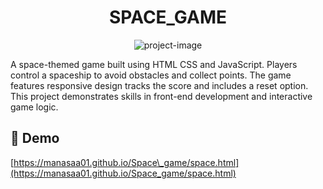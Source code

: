 <h1 align="center" id="title">SPACE_GAME</h1>

<p align="center"><img src="https://socialify.git.ci/manasaa01/Space_game/image?language=1&amp;logo=data%3Aimage%2Fpng%3Bbase64%2CiVBORw0KGgoAAAANSUhEUgAAANgAAADpCAMAAABx2AnXAAABklBMVEX%2F%2F%2F8REiTLxJiIzqn8ZUrXWkSkubSUqaLm5MuHl3IAAADa2tuzzcCImXm63Ib9kWCQpZ7Q4dfW1LvW0Kyjn4aMra6JnZfM1NHi38bMv5TWVD6Ywq7ValCPuaTKyZyDs76WpYXuxawAABqRqaj3nIPjTDGqhXUAABX8XD6Gzaru8fDCOyH7ZUoAABzi6OP49%2FGxwLu9MS2sQC7tYEeUlJptbnYkJTOU07LF5dTl8%2Bu12ond5tjW5MmduLf8dV3o2cDy8OPx29q3AADzhFn78fG5Ghftzs27KCTdn56wtqmsRzSneWPimXXyelrmkm%2F8koLUTjT90MqNjZV5eYFBQUwxMj%2B74syh1rq94s%2BU0Z6i1ZjO4rbB3pqr15DR3NetyaD6VTOOoY%2F8vrXvs5r2iW%2FszbOoZlaqV0jGT0%2FNcW%2B2Pie4l4rIWljmubj0qZHalZS%2BQEPciYLlbknZcWLOWU2tn5LIyr%2F8gmeliHCnblqklHulhW3Wr4faqYH8nY7TgGLllXHsvbXnqIz8saZVVl6qq65Q7CQUAAAPm0lEQVR4nO2dC1%2FayBqHcQXhYFfobl1LjoceaZGooAaB3rYoN2NtbWmAdru77Vq1tbb12m3t9raX4vc%2BM5kkzCQThJCShMP%2FVwjMRHkf3stMBpy6XH311VdfffXVV1999dVXX305TFev3H9w%2BfLU1NTlB%2FevXJ2z2hyTdPbB5UFSl3%2B6arVRHevqg0GqLl%2Bx2rKOpIcl6ierrTOsuWZYUA712pVTsIAeOLGOnOYuhzrtqroS6um%2B1Za2p6stYsFwtNrWdtQGl6PI2uJyElmr%2BSXLKSNaa%2FUQlzNmWC2MXxo5YTxrM8GQnJBmOgk2NTj4EGhwaorabf9g1HHYw0cjSNd%2BHqSgTV222u5TRXfYtRFMP9OcZve5Fd1hBNfIyEPKKXZ3GbXUPxwZ%2BeX69R%2BvyYdrNJfZO8uoDpv6eeTX6dnZ2R%2FlAxXM3oWROoYBsJFfZmev%2FyoefvyVDjZote1NRS8dD8kUG3lEBbNz%2BZijcrVUPOwdizqDGIxFTPRItHUs3tfxGOkyusMGB6etNl9fevP6KTzL6Bk2aOuCr3shhgej3jl2rh66Ng9OPTqVy8brOnpFUdSj5glma7DpZmCiz6414bJxvX%2F8H5X%2BTeq338jn6rNtWhYfe4NeQkOni%2FyB4Pys1RBajamwWqDSogWDQ%2FZCmx4LBo1Q0diGHltNo2h6vhMsDVvQaw%2B0WRLLABUFbcxqKtfskClYajaAZmmJfDxkGpWaLRictwyNKIQmUNkE7atgkWxdr%2F7TZH03lYpE84poXXLcmPheersl%2BEpD3UCbDV686PVehEL36OhVDsoN65U0Sj3Tq%2FMLvI0mbxfAxi5cuHAD%2FBsVDxeG0G30Bnp6A3s6SjThR7FrlPzhG%2BSZqpfoAtjsxdFR9G%2FUO0oc8Sb49CJ6ijUpZ17UPsWavJpf0A2PueZ%2FCIrqToYhtV4c7%2BWMk01D4VOO4JNvzdQTrHCMiS%2FWum3H62zROJnEN0%2Bg%2FcsckVhtG5V1xzsGU03rzUDDqIxN8otxd%2BceE9GI%2BUeHbE%2BwX2XwsqzodrP3zABzqaZWxkOScJbhqVSOdbMbJoGpFzuMoOFUHU1%2B7wGwPRO%2FW%2FGYvCprk%2B3boDlYSz7fJut2b%2Fl8S%2BaxqS44g08MOauTC0yA5fPtAbAsfOAzEU218tGS254ETcKaE2l8l9ygeqCHS6aRgeqPWwmuPp78VxE2%2FjYavcQVireD9aklBOPbgmCL0hPzyFw4GNGBX2ERBW%2Bs4bLgvOHXlbl8xxBsQn5mXjgOBRUNER3zjY4gEW2zjfYfDDtM4TqfhWCbPrPJpn%2FARNjvxToI%2B%2BexDqMeU7h8i26oS8pz06KxI48FDXpsrsGxuA7Btnxmk03jOUbYP99CjnkNegzDOH%2FMAm1iLUuGYQhhERckOvCII8GwDmPLvz5CTycmzhMN5qRZsPtgS75T1AGOos5CMWgI7DQuc4JRt3iMfa3igVXECVxPGwFpQjDql%2FugXsThMUq%2BFy1JrohPt9xslNB6ds%2FEGcjjMUXk2z%2Fb6CADbhrrMDBPRA5b3IrOrP4x%2BfLlpKJbz15E45tm1o%2BuCjnsaXxm%2B%2BaZM2eBzmCafBHdMq9%2BgItYLs9Rl8CKz%2FP5ZVrHTj6%2FYuy1RIc9ZV%2B8FInUZPPbEpkpLsvxXIGjkRUP%2BAJT2tV27JQKHoNkotnZF28kIjXZme3onlmFschxhUCB57RLRa%2F4o0CAK2mQd0oe2E4hPlXo2jJ66%2BxZHbL5VXQNY4REYz4wM%2BDhd9Qd%2B9D%2BwBrHqdp3SxxoL3C8gVUz0WHxpMgjEmlc9rJ8yRyXLZeYABSj9kyR58QOj9o1B8DDQEf8ftsvJpaOiegkAqIH42rcnPKxwnsYEIqcxn5AzMBQ9HCkL3O82M54uOdtv5gYiZdmpIJIJ3sWfWpK%2BdjNc7%2BD9%2F93Lq8Cy%2BX556Bj%2FCBPeqbI8wfAZUcHJU3wnirRF8cvZB4q2WR0wpxYXCmuAfu3cprAWsldgrmUW1Hl0u7yCmxf3m37UxI0iGVXz2jIMLA30U2ThjJoZqBAqXHLYi4datpzR7D9dfuvhGYda8n5BpnWZS%2BRxzoHy6HiUdbWuN%2FFjiPNEP0Ktbc%2FkKFZxV2YY%2FrBeAvlWOdJ9uoIOqZw9ErdcYg6CuoRbqWM2vm2QxHN3zejL880IduOnzfl4mWH52BkHXG8KuZWSpxHHK%2B4VwQZGMZEH3McZUxvKmliv8hun6GQySn2Ql4A6Qir%2BCrPicMVsL9EABzmOb6AAEoHmG%2F2QbuYYwzH89SJpK6UNdKZNzgZ6bJtKRI7TbJiUZxSrYF5RJFwwFxRnFIVwJSK7CgCJ3vggL7ratNjygWmO3lTLxgny8qKVcdJtpwHg3CJ8ubneB50aGtE8TnPcCVttTxNyhXyZnRVh2xyJitfbJowku2WeBoXvJ7hKVyQrGSAC1tN3IsmaQXk7bOZuMJlxgw%2Fd6gTVMVDnSzaNzC1x8B8m%2FFycvLNTaC3UPDBzZfPZqLH%2BEpc%2By9hjYhlt8VL8egMqWj0GF84dSgY0MTeJVx7m4uqE5yy8uE7r5KKQ9O%2FZLXFrWn2XNuy2uTW9Bia%2Bv5D4%2F7cu%2Ffi4cP7xhN0L%2FU7BOwttDiZXJXvz20nkx%2BUw7Nk8pZ8%2FyGZ3HYY2B%2FJ1eQ76f59cnX1GaBchQd4vy3dn3u2upoUPeeM6gHB3iWTwGTgkVVg%2BKroHukA%2FPaHfH8LedRJYOfe3Xqv3J%2B7hVIJHfB7qf%2BcTf%2BIS6W37VdFZ4Atfde2nBGKp36QqZXVJremPlhDzghF3%2Fdtyxlg57%2BhKxwO6%2FR842yw21u3nQ3moxu%2FxrrZNR2fWW1ya1qi2v6Rhd9%2B%2B9h7YJ96FSwEv%2FwWp3N9b7XJrWmOanz441p8LdSDYAAtpFfuHQLm0jFfX%2BettrhFfU83PxTSicRvHDJXpIOFP7nZ%2BCc62JLVFreo76j%2BEss9HcwZEw%2BdOVWzccwpYNSBDM086FlmtcGtij5C32FZ9g614Dul2uuO0Lc%2F0gey76w2uGVRzQdoOu1OqfZ6A5nuheaS1fa2LGpZDN1Zu0OvHU4pijrVI6t7oelsMP0LTccURRe1eugP0M4pivSyuADAsrRQdMrcHopSFsOhrewWtXgsWW1tG6KWxbDOQOac2qE3qdKR1ca2IxpYOByiusxBRXEju6BNpvCnbJy2mhP%2BM%2F65g51ZuqgNlnUvaMp6%2BA4r%2FlmthizscbPrnx2QZ5%2FhX88yt9VBF0Jcbs3cI8TEwfiWNWULk6%2BpuyIA86fK%2FvBtxOWOq132iVkQO2xOtocc4%2FGo7f9LAlPHYvhPCSxr62i8h7gWPIwqyfQ9Nu5hxA72s9XGN1PWLYOpkiz8SQcs5PF4UM%2B6WRvqfAVtsHEpEj3jcH0Ukwy2EFK1Mx4P%2BiF31mrz9SVZCME8jEqyx9Tt4NQFu7tMyjB33EORW79PAnNvWQ2gp2M53NoEk%2FvM2Y%2FLfBXZFsCa9bFfrEaga0MGo9neFEzOTZvG4t1mKdYUTE4ym8ZitpntsleagtmzLuaaplhTMHkssGeS3VuXzGOoYAstULN3rYagSVU71HhNweRYtOXk4wtRO5jXDNV2Eow5ZAgw1moImuSiiEwvL49TwUjccg6dJSVZfN1qCJrIeQfjOmRaAHN9QQ1yWbTj6gc%2BAwYx5vpSJiAYLRiYAbtyZfGhXD1sWO%2BL63iKlZddy%2BOvx3GhbqLp9aHLNY7708S9QE1TjgAbF9uuhxuSVnNCWJN4zgqDg9nwMnoDrx0M2s8A%2FzA6pFl%2BQx9GSLEoxfGxlQh0fcHBylIRwNbwQ6gbQ5VWbzw4mA0Hsrt47RiXGjGXhcT6EG8shcgfi6FYlKqHGXs%2Fm6wslmKMMufDvn20oAJbkk5BsSgnmf3qPT7vKCvmYS4TyRcUsMZnEa9xMNvV%2ByIx72i0Ky4Lr4k5pIA11kc3yo0ks1%2B9ly9aYMIw2B%2FBz5FgytI99sEzisW4Teu9vEJFRqKrURjDWwQYvqD9GluDs92Fi7RWClOMIfeikcHuwP4tCYz4ltHf5QaY7QayzwgMpliZzBPp082w%2BLGE9PU38lPMIoNN8O1W77cataOsKtkoGMO3YbD%2BFdYEokuKRal62A0sq9QORrMrEvpyhPgNFvRZxZLqBDEWUfWw24VLMS7XDqb8t7pzTvwbsQkAxv4DH2m%2BsVL0gEucBVvWe6nax8se9a5dig5ZfbOLf78uS2A2W6gSl6hY9ljjLUU7PLR7Rnffk9why9pwIAMXLay72dcadngOglG37JFU%2FJJlbVfvP69nN5rVs%2F0Sx8E05Limu3fdu7tus4WqL80nr8uAqwDBGI47aHpm0WaheIo4jjsKwFCEu3oZ3O3VjkKbrUGPwY3MDuw2BhsXqByBwhEAix8FjiibwDpWz0Eocp5CNluADwztYmtPAY%2BV0EavHo7vJY%2Fl8tzuvrgJZWH5MK%2FZ39HBWnYVyyJY4NBV7J3aAbWDuALl9nZqtL2WJYcFCr0UiEAHBQksMNND4zO4ZOFlrkChh4oimHkwHrSXb4Hz9NDMA8yoOHHHW3GnV45%2F3htkxf08z6Mdb8XdfDm%2BxPVEaVze39%2Ff5dGWw3DT253d%2FX3d9QPHaQVekMEZlaH%2FFcDOAtNF7ggmWE9EIa5XfI%2FN7BXtlDidXYqdrl3VJua9ox7F6quvvvrqqy9dDfeoXP4elWugR9UHc5qagkUSxDPp5gxJYFVwy0hNNbkvVq%2FHalXl1GpkIFOvDThECCyRTkdiQiwWG4jE%2FAK4i0XAgxOgdMof8%2FsHIn5%2FbRjchOopv882kjyWEWKZSiVV8YNbJVVLpSrVVH247venp%2Bup4eFMdXi4OlYFx%2B56LILHvvwwoT4HKiY%2BSEQicrcEFksNpNPpGLj5%2FUJCGPCnK3U%2FoKmkU5kxf%2F1krOrPTA9Hup1ilUgFGJsRwyQjpKuRTCKREQBuBiYO%2FJeuVOrAEfWTWDVVFdLwFsHBIvW6UE%2Bl05UqCMlEKhZLC%2FWE358YroCf8ddOxmKxDHBcQteEr6IIsPokBW5VQUjVwbFegS1CpFqpChUBRFc6Ua3UUv5UNRWpp%2FxCppKG3BjYQOKkApoymRQoEPV0fSBVrydSaQGEX204PV9JnVRgKMa6DFY9Ac4QQFYIwkkCMKbTQqp6ItQApCBUapVUupqqQYekT2rCSa0SA%2FhCjARLZxI1oRLJCJVY2p8WMrUaeA8qkVi9mkjVgQdTGdDc7dIRqSVqmUQ1UstkwAHEX3UAHDLVSDUDmgbAo4F6PVOLVGPVWgw21GHtJsDEnIM5FIMJmxCpE%2BAxbIuBvkiMzGTbSMp7ybSGhf%2BfMw8nqw%2FmNP0Pi4ikGZVCe5wAAAAASUVORK5CYII%3D&amp;name=1&amp;stargazers=1&amp;theme=Light" alt="project-image"></p>

<p id="description">A space-themed game built using HTML CSS and JavaScript. Players control a spaceship to avoid obstacles and collect points. The game features responsive design tracks the score and includes a reset option. This project demonstrates skills in front-end development and interactive game logic.</p>

<h2>🚀 Demo</h2>

[https://manasaa01.github.io/Space\_game/space.html](https://manasaa01.github.io/Space_game/space.html)
